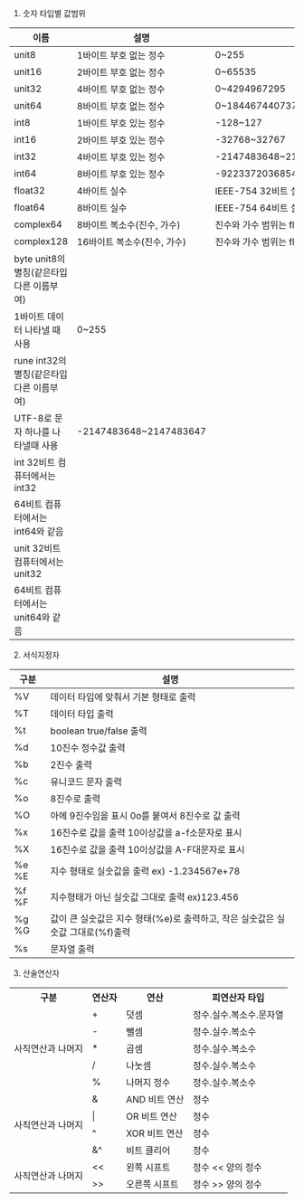1. 숫자 타입별 값범위

 

|이름	|설명	|값 범위|
|---|---|---|
|unit8	|1바이트 부호 없는 정수	| 0~255|
|unit16	|2바이트 부호 없는 정수| 0~65535|
|unit32	|4바이트 부호 없는 정수| 0~4294967295|
|unit64	|8바이트 부호 없는 정수|	0~18446744073709551615|
|int8	|1바이트 부호 있는 정수	| -128~127|
|int16	|2바이트 부호 있는 정수| -32768~32767|
|int32	|4바이트 부호 있는 정수|	-2147483648~2147483647|
|int64	|8바이트 부호 있는 정수|	-9223372036854775808~9223372036854775807|
|float32	|4바이트 실수 |	IEEE-754 32비트 실수 |
|float64	|8바이트 실수 |	IEEE-754 64비트 실수 |
|complex64	|8바이트 복소수(진수, 가수)|	진수와 가수 범위는 float32 범위아 같음|
|complex128	|16바이트 복소수(진수, 가수)|	진수와 가수 범위는 float64 범위아 같음|
|byte	unit8의 별칭(같은타입 다른 이름부여)
1바이트 데이터 나타낼 때 사용|	0~255||
|rune	int32의 별칭(같은타입 다른 이름부여)
UTF-8로 문자 하나를 나타낼때 사용|	-2147483648~2147483647
|int	32비트 컴퓨터에서는 int32
64비트 컴퓨터에서는 int64와 같음	 ||
|unit	32비트 컴퓨터에서는 unit32
64비트 컴퓨터에서는 unit64와 같음	 ||
 

2. 서식지정자

|구분|	설명|
|---|---|
|%V|	데이터 타입에 맞춰서 기본 형태로 출력|
|%T|	데이터 타입 출력|
|%t|	boolean true/false 출력||
|%d|	10진수 정수값 출력|
|%b|	2진수 출력|
|%c|	유니코드 문자 출력|
|%o|	8진수로 출력|
|%O|	아에 9진수임을 표시 0o를 붙여서 8진수로 값 출력|
|%x|	16진수로 값을 출력 10이상값을 a-f소문자로 표시|
|%X|	16진수로 값을 출력 10이상값을 A-F대문자로 표시|
|%e %E|	지수 형태로 실숫값을 출력  ex) -1.234567e+78|
|%f %F|	지수형태가 아닌 실숫값 그대로 출력 ex)123.456|
|%g %G|	값이 큰 실숫값은 지수 형태(%e)로 출력하고, 작은 실숫값은 실숫값 그대로(%f)출력|
|%s|	문자열 출력|


3. 산술연산자

<table>
  <tr>
    <th>구분</th>
    <th>연산자</th>
    <th>연산</th>
    <th>피연산자 타입</th>
  </tr>
  <tr>
    <td rowspan="6">사직연산과 나머지</td>
  </tr>
  <tr>
    <td>+</td>
    <td>덧셈</td>
    <td>정수.실수.복소수.문자열</td>
  </tr>
  <tr>
    <td>-</td>
    <td>뺄셈</td>
    <td>정수.실수.복소수</td>
  </tr>
  <tr>
    <td>*</td>
    <td>	곱셈</td>
    <td>정수.실수.복소수</td>
  </tr>
  <tr>
    <td>/</td>
    <td>나눗셈</td>
    <td>정수.실수.복소수</td>
  </tr>
  <tr>
    <td>%</td>
    <td> 나머지	정수</td>
    <td>정수.실수.복소수</td>
  </tr>
  <tr>
    <td rowspan="5">사직연산과 나머지</td>
  </tr> 
  <tr>
    <td>&</td>
    <td>AND 비트 연산</td>
    <td>정수</td>
  </tr> 
  <tr>
    <td>|</td>
    <td>OR 비트 연산</td>
    <td>정수</td>
  </tr> 
  <tr>
    <td>^</td>
    <td>XOR 비트 연산</td>
    <td>정수</td>
  </tr> 
  <tr>
    <td>&^</td>
    <td>비트 클리어</td>
    <td>정수</td>
  </tr> 
   <tr>
    <td rowspan="3">사직연산과 나머지</td>
  </tr>
   <tr>
    <td><<</td>
    <td>왼쪽 시프트</td>
    <td>정수 << 양의 정수</td>
    </tr>
    <tr>
    <td>>></td>
    <td>오른쪽 시프트</td>
    <td>정수 >> 양의 정수</td>
  </tr>
</table>
 
